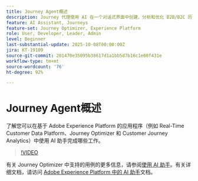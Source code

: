 ```yaml
---
title: Journey Agent概述
description: Journey 代理使用 AI 在一个对话式界面中创建、分析和优化 B2B/B2C 历程。
feature: AI Assistant, Journeys
feature-set: Journey Optimizer, Experience Platform
role: User, Developer, Leader, Admin
level: Beginner
last-substantial-update: 2025-10-08T00:00:00Z
jira: KT-19109
source-git-commit: 201470e35095b38617d1a1bb5d7b16c1e60f431e
workflow-type: tm+mt
source-wordcount: '76'
ht-degree: 92%

---
```


# Journey Agent概述

了解您可以在基于 Adobe Experience Platform 的应用程序（例如 Real-Time Customer Data Platform、Journey Optimizer 和 Customer Journey Analytics）中使用 AI 助手完成哪些工作。

>[!VIDEO](https://video.tv.adobe.com/v/3429845/?learn=on)

有关 Journey Optimizer 中支持的用例的更多信息，请参阅[使用 AI 助手](https://experienceleague.adobe.com/zh-hans/docs/journey-optimizer/using/get-started/ai-assistant)。有关详细文档，请访问 [Adobe Experience Platform 中的 AI 助手](https://experienceleague.adobe.com/zh-hans/docs/experience-platform/ai-assistant/home)文档。

